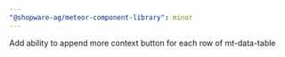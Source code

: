 ```yaml
---
"@shopware-ag/meteor-component-library": minor
---
```


Add ability to append more context button for each row of mt-data-table
